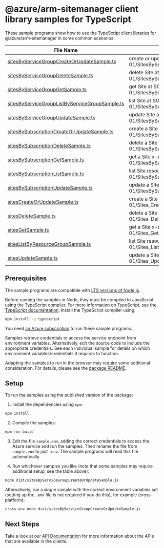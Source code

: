 # @azure/arm-sitemanager client library samples for TypeScript

These sample programs show how to use the TypeScript client libraries for @azure/arm-sitemanager in some common scenarios.

| **File Name**                                                                                 | **Description**                                                                                                         |
| --------------------------------------------------------------------------------------------- | ----------------------------------------------------------------------------------------------------------------------- |
| [sitesByServiceGroupCreateOrUpdateSample.ts][sitesbyservicegroupcreateorupdatesample]         | create or update Site at SG scope x-ms-original-file: 2025-06-01/SitesByServiceGroup_CreateOrUpdate_MaximumSet_Gen.json |
| [sitesByServiceGroupDeleteSample.ts][sitesbyservicegroupdeletesample]                         | delete Site at SG scope x-ms-original-file: 2025-06-01/SitesByServiceGroup_Delete_MaximumSet_Gen.json                   |
| [sitesByServiceGroupGetSample.ts][sitesbyservicegroupgetsample]                               | get Site at SG scope x-ms-original-file: 2025-06-01/SitesByServiceGroup_Get_MaximumSet_Gen.json                         |
| [sitesByServiceGroupListByServiceGroupSample.ts][sitesbyservicegrouplistbyservicegroupsample] | list Site at SG scope x-ms-original-file: 2025-06-01/SitesByServiceGroup_ListByServiceGroup_MaximumSet_Gen.json         |
| [sitesByServiceGroupUpdateSample.ts][sitesbyservicegroupupdatesample]                         | update Site at SG scope x-ms-original-file: 2025-06-01/SitesByServiceGroup_Update_MaximumSet_Gen.json                   |
| [sitesBySubscriptionCreateOrUpdateSample.ts][sitesbysubscriptioncreateorupdatesample]         | create a Site x-ms-original-file: 2025-06-01/SitesBySubscription_CreateOrUpdate_MaximumSet_Gen.json                     |
| [sitesBySubscriptionDeleteSample.ts][sitesbysubscriptiondeletesample]                         | delete a Site x-ms-original-file: 2025-06-01/SitesBySubscription_Delete_MaximumSet_Gen.json                             |
| [sitesBySubscriptionGetSample.ts][sitesbysubscriptiongetsample]                               | get a Site x-ms-original-file: 2025-06-01/SitesBySubscription_Get_MaximumSet_Gen.json                                   |
| [sitesBySubscriptionListSample.ts][sitesbysubscriptionlistsample]                             | list Site resources by subscription ID x-ms-original-file: 2025-06-01/SitesBySubscription_List_MaximumSet_Gen.json      |
| [sitesBySubscriptionUpdateSample.ts][sitesbysubscriptionupdatesample]                         | update a Site x-ms-original-file: 2025-06-01/SitesBySubscription_Update_MaximumSet_Gen.json                             |
| [sitesCreateOrUpdateSample.ts][sitescreateorupdatesample]                                     | create a Site x-ms-original-file: 2025-06-01/Sites_CreateOrUpdate_MaximumSet_Gen.json                                   |
| [sitesDeleteSample.ts][sitesdeletesample]                                                     | delete a Site x-ms-original-file: 2025-06-01/Sites_Delete_MaximumSet_Gen.json                                           |
| [sitesGetSample.ts][sitesgetsample]                                                           | get a Site x-ms-original-file: 2025-06-01/Sites_Get_MaximumSet_Gen.json                                                 |
| [sitesListByResourceGroupSample.ts][siteslistbyresourcegroupsample]                           | list Site resources by resource group x-ms-original-file: 2025-06-01/Sites_ListByResourceGroup_MaximumSet_Gen.json      |
| [sitesUpdateSample.ts][sitesupdatesample]                                                     | update a Site x-ms-original-file: 2025-06-01/Sites_Update_MaximumSet_Gen.json                                           |

## Prerequisites

The sample programs are compatible with [LTS versions of Node.js](https://github.com/nodejs/release#release-schedule).

Before running the samples in Node, they must be compiled to JavaScript using the TypeScript compiler. For more information on TypeScript, see the [TypeScript documentation][typescript]. Install the TypeScript compiler using:

```bash
npm install -g typescript
```

You need [an Azure subscription][freesub] to run these sample programs.

Samples retrieve credentials to access the service endpoint from environment variables. Alternatively, edit the source code to include the appropriate credentials. See each individual sample for details on which environment variables/credentials it requires to function.

Adapting the samples to run in the browser may require some additional consideration. For details, please see the [package README][package].

## Setup

To run the samples using the published version of the package:

1. Install the dependencies using `npm`:

```bash
npm install
```

2. Compile the samples:

```bash
npm run build
```

3. Edit the file `sample.env`, adding the correct credentials to access the Azure service and run the samples. Then rename the file from `sample.env` to just `.env`. The sample programs will read this file automatically.

4. Run whichever samples you like (note that some samples may require additional setup, see the table above):

```bash
node dist/sitesByServiceGroupCreateOrUpdateSample.js
```

Alternatively, run a single sample with the correct environment variables set (setting up the `.env` file is not required if you do this), for example (cross-platform):

```bash
cross-env node dist/sitesByServiceGroupCreateOrUpdateSample.js
```

## Next Steps

Take a look at our [API Documentation][apiref] for more information about the APIs that are available in the clients.

[sitesbyservicegroupcreateorupdatesample]: https://github.com/Azure/azure-sdk-for-js/blob/main/sdk/sitemanager/arm-sitemanager/samples/v1/typescript/src/sitesByServiceGroupCreateOrUpdateSample.ts
[sitesbyservicegroupdeletesample]: https://github.com/Azure/azure-sdk-for-js/blob/main/sdk/sitemanager/arm-sitemanager/samples/v1/typescript/src/sitesByServiceGroupDeleteSample.ts
[sitesbyservicegroupgetsample]: https://github.com/Azure/azure-sdk-for-js/blob/main/sdk/sitemanager/arm-sitemanager/samples/v1/typescript/src/sitesByServiceGroupGetSample.ts
[sitesbyservicegrouplistbyservicegroupsample]: https://github.com/Azure/azure-sdk-for-js/blob/main/sdk/sitemanager/arm-sitemanager/samples/v1/typescript/src/sitesByServiceGroupListByServiceGroupSample.ts
[sitesbyservicegroupupdatesample]: https://github.com/Azure/azure-sdk-for-js/blob/main/sdk/sitemanager/arm-sitemanager/samples/v1/typescript/src/sitesByServiceGroupUpdateSample.ts
[sitesbysubscriptioncreateorupdatesample]: https://github.com/Azure/azure-sdk-for-js/blob/main/sdk/sitemanager/arm-sitemanager/samples/v1/typescript/src/sitesBySubscriptionCreateOrUpdateSample.ts
[sitesbysubscriptiondeletesample]: https://github.com/Azure/azure-sdk-for-js/blob/main/sdk/sitemanager/arm-sitemanager/samples/v1/typescript/src/sitesBySubscriptionDeleteSample.ts
[sitesbysubscriptiongetsample]: https://github.com/Azure/azure-sdk-for-js/blob/main/sdk/sitemanager/arm-sitemanager/samples/v1/typescript/src/sitesBySubscriptionGetSample.ts
[sitesbysubscriptionlistsample]: https://github.com/Azure/azure-sdk-for-js/blob/main/sdk/sitemanager/arm-sitemanager/samples/v1/typescript/src/sitesBySubscriptionListSample.ts
[sitesbysubscriptionupdatesample]: https://github.com/Azure/azure-sdk-for-js/blob/main/sdk/sitemanager/arm-sitemanager/samples/v1/typescript/src/sitesBySubscriptionUpdateSample.ts
[sitescreateorupdatesample]: https://github.com/Azure/azure-sdk-for-js/blob/main/sdk/sitemanager/arm-sitemanager/samples/v1/typescript/src/sitesCreateOrUpdateSample.ts
[sitesdeletesample]: https://github.com/Azure/azure-sdk-for-js/blob/main/sdk/sitemanager/arm-sitemanager/samples/v1/typescript/src/sitesDeleteSample.ts
[sitesgetsample]: https://github.com/Azure/azure-sdk-for-js/blob/main/sdk/sitemanager/arm-sitemanager/samples/v1/typescript/src/sitesGetSample.ts
[siteslistbyresourcegroupsample]: https://github.com/Azure/azure-sdk-for-js/blob/main/sdk/sitemanager/arm-sitemanager/samples/v1/typescript/src/sitesListByResourceGroupSample.ts
[sitesupdatesample]: https://github.com/Azure/azure-sdk-for-js/blob/main/sdk/sitemanager/arm-sitemanager/samples/v1/typescript/src/sitesUpdateSample.ts
[apiref]: https://learn.microsoft.com/javascript/api/@azure/arm-sitemanager?view=azure-node-preview
[freesub]: https://azure.microsoft.com/free/
[package]: https://github.com/Azure/azure-sdk-for-js/tree/main/sdk/sitemanager/arm-sitemanager/README.md
[typescript]: https://www.typescriptlang.org/docs/home.html

